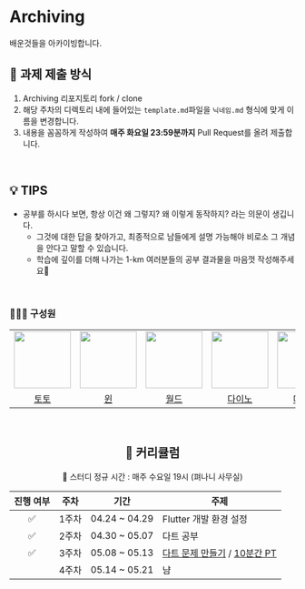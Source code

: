 <meta property="og:title" content="CHECO" />
<meta property="og:url" content="https://dahhnym.github.io/checo/" />
<meta property="og:image" content="%PUBLIC_URL%/ogcard-checo.png" />
<meta
      property="og:image:alt"
      content="Checo logo which symbolizes spiking graph"
/>
<meta
      property="og:description"
      content="Easy and convenient way to check real-time cryptocurrency price change along with the live charts"
/>

# Archiving
배운것들을 아카이빙합니다.

## 📒 과제 제출 방식
1. Archiving 리포지토리 fork / clone
2. 해당 주차의 디렉토리 내에 들어있는 `template.md`파일을 `닉네임.md` 형식에 맞게 이름을 변경합니다.
3. 내용을 꼼꼼하게 작성하여 **매주 화요일 23:59분까지** Pull Request를 올려 제출합니다.

</br>

## 💡 TIPS
* 공부를 하시다 보면, 항상 이건 왜 그렇지? 왜 이렇게 동작하지? 라는 의문이 생깁니다.
    * 그것에 대한 답을 찾아가고, 최종적으로 남들에게 설명 가능해야 비로소 그 개념을 안다고 말할 수 있습니다.
    * 학습에 깊이를 더해 나가는 1-km 여러분들의 공부 결과물을 마음껏 작성해주세요🙂

</br>

### 👩‍👧‍👦 구성원

<center>
<table  width="100%">
  <tr>
    <td  align="center">
      <img  src="https://avatars.githubusercontent.com/urstory"  width="100px;"  alt=""/>
    </td>
    <td  align="center">
      <img  src="https://avatars.githubusercontent.com/wisdom08"  width="100px;"  alt=""/>
    </td>
    <td  align="center">
      <img  src="https://avatars.githubusercontent.com/segye"  width="100px;"  alt=""/>
    </td>
    <td  align="center">
      <img  src="https://avatars.githubusercontent.com/DainoJung"  width="100px;"  alt=""/>
    </td>
    <td  align="center">
      <img  src="https://avatars.githubusercontent.com/mirikwon427"  width="100px;"  alt=""/>
    </td>
  </tr>
  <tr>
    <td align="center">
        <a href="https://github.com/urstory">
            <div>토토</div>
        </a>
    </td>
    <td align="center">
        <a href="https://github.com/wisdom08">
            <div>윈</div>
        </a>
    </td>
    <td align="center">
        <a href="https://github.com/segye">
            <div>월드</div>
        </a>
    </td>
    <td align="center">
        <a href="https://github.com/DainoJung">
            <div>다이노</div>
        </a>
    </td>
    <td align="center">
        <a href="https://github.com/mirikwon427">
            <div>메이리</div>
        </a>
    </td>
  </tr>
</table>

</br>

## 📖 커리큘럼

👏 스터디 정규 시간 : 매주 수요일 19시 (펴나니 사무실)

| 진행 여부 |   주차   | 기간                    | 주제 |
|:-----:|:--------:|-----------------------|---|
|   ✅    |   1주차   | 04.24 ~ 04.29        | Flutter 개발 환경 설정 |
|   ✅   |   2주차   | 04.30 ~ 05.07         | 다트 공부 |
|   ✅  |   3주차   | 05.08 ~ 05.13          | [다트 문제 만들기](https://github.com/1-km/Archiving/tree/main/week4/quiz) / [10분간 PT](https://github.com/1-km/Archiving/tree/main/week4/presentation) |
|       |   4주차   | 05.14 ~ 05.21          | 냠 |
